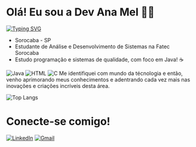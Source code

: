# Olá! Eu sou a Dev Ana Mel 👩‍💻
[![Typing SVG](https://readme-typing-svg.demolab.com?font=Sixtyfour+Convergence&pause=1000&width=435&lines=Welcome+to+my+GitHub)](https://git.io/typing-svg)
- Sorocaba - SP
- Estudante de Análise e Desenvolvimento de Sistemas na Fatec Sorocaba
- Estudo programação e sistemas de qualidade, com foco em Java! ☕

![Java](https://img.shields.io/badge/java-%23ED8B00.svg?style=for-the-badge&logo=openjdk&logoColor=white)
![HTML](https://img.shields.io/badge/HTML5-E34F26?style=for-the-badge&logo=html5&logoColor=white)
![C](https://img.shields.io/badge/C-00599C?style=for-the-badge&logo=c&logoColor=white)
Me identifiquei com mundo da técnologia e então, venho aprimorando meus conhecimentos e adentrando cada vez mais nas inovações e criações incríveis desta área.

![Top Langs](https://github-readme-stats-git-masterrstaa-rickstaa.vercel.app/api/top-langs/?username=anaamel&layout=compact&bg_color=000&border_color=30A3DC&title_color=E94D5F&text_color=FFF)

# Conecte-se comigo!
[![LinkedIn](https://img.shields.io/badge/LinkedIn-0077B5?style=for-the-badge&logo=linkedin&logoColor=white)](www.linkedin.com/in/ana-mel-bossolan-9439b3218)
[![Gmail](https://img.shields.io/badge/Gmail-333333?style=for-the-badge&logo=gmail&logoColor=red)](mailto:anamelbossolansilva@gmail.com)

